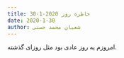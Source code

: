 ```yaml
---
title: خاطره روز 2020-1-30
date: 2020-1-30
author: شعبان محمد حسنی
---
```


امروزم یه روز عادی بود مثل روزای گذشته.